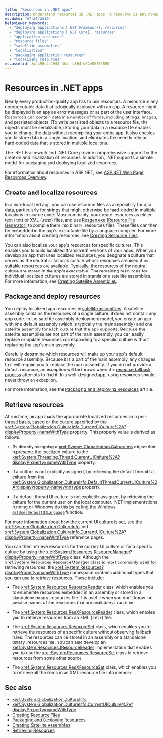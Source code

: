 ```yaml
---
title: "Resources in .NET apps"
description: Understand resources in .NET apps. A resource is any nonexecutable data that's logically deployed with an app.
ms.date: "07/25/2018"
helpviewer_keywords:
  - "deploying applications [.NET Framework], resources"
  - "deploying applications [.NET Core], resources"
  - "application resources"
  - "resource files"
  - "satellite assemblies"
  - "localization"
  - "packaging application resources"
  - "localizing resources"
ms.assetid: 8ad495d4-2941-40cf-bf64-e82e85825890
---
```

# Resources in .NET apps

Nearly every production-quality app has to use resources. A resource is any nonexecutable data that is logically deployed with an app. A resource might be displayed in an app as error messages or as part of the user interface. Resources can contain data in a number of forms, including strings, images, and persisted objects. (To write persisted objects to a resource file, the objects must be serializable.) Storing your data in a resource file enables you to change the data without recompiling your entire app. It also enables you to store data in a single location, and eliminates the need to rely on hard-coded data that is stored in multiple locations.

The .NET Framework and .NET Core provide comprehensive support for the creation and localization of resources. In addition, .NET supports a simple model for packaging and deploying localized resources.

For information about resources in ASP.NET, see [ASP.NET Web Page Resources Overview](/previous-versions/aspnet/ms227427(v=vs.100)).

## Create and localize resources

In a non-localized app, you can use resource files as a repository for app data, particularly for strings that might otherwise be hard-coded in multiple locations in source code. Most commonly, you create resources as either text (.txt) or XML (.resx) files, and use [Resgen.exe (Resource File Generator)](../tools/resgen-exe-resource-file-generator.md) to compile them into binary .resources files. These files can then be embedded in the app's executable file by a language compiler. For more information about creating resources, see [Creating Resource Files](creating-resource-files-for-desktop-apps.md).

You can also localize your app's resources for specific cultures. This enables you to build localized (translated) versions of your apps. When you develop an app that uses localized resources, you designate a culture that serves as the neutral or fallback culture whose resources are used if no suitable resources are available. Typically, the resources of the neutral culture are stored in the app's executable. The remaining resources for individual localized cultures are stored in standalone satellite assemblies. For more information, see [Creating Satellite Assemblies](creating-satellite-assemblies-for-desktop-apps.md).

## Package and deploy resources

You deploy localized app resources in [satellite assemblies](packaging-and-deploying-resources-in-desktop-apps.md). A satellite assembly contains the resources of a single culture; it does not contain any app code. In the satellite assembly deployment model, you create an app with one default assembly (which is typically the main assembly) and one satellite assembly for each culture that the app supports. Because the satellite assemblies are not part of the main assembly, you can easily replace or update resources corresponding to a specific culture without replacing the app's main assembly.

Carefully determine which resources will make up your app's default resource assembly. Because it is a part of the main assembly, any changes to it will require you to replace the main assembly. If you do not provide a default resource, an exception will be thrown when the [resource fallback process](packaging-and-deploying-resources-in-desktop-apps.md) attempts to find it. In a well-designed app, using resources should never throw an exception.

For more information, see the [Packaging and Deploying Resources](packaging-and-deploying-resources-in-desktop-apps.md) article.

## Retrieve resources

At run time, an app loads the appropriate localized resources on a per-thread basis, based on the culture specified by the <xref:System.Globalization.CultureInfo.CurrentUICulture%2A?displayProperty=nameWithType> property. This property value is derived as follows:

- By directly assigning a <xref:System.Globalization.CultureInfo> object that represents the localized culture to the <xref:System.Threading.Thread.CurrentUICulture%2A?displayProperty=nameWithType> property.

- If a culture is not explicitly assigned, by retrieving the default thread UI culture from the <xref:System.Globalization.CultureInfo.DefaultThreadCurrentUICulture%2A?displayProperty=nameWithType> property.

- If a default thread UI culture is not explicitly assigned, by retrieving the culture for the current user on the local computer. .NET implementations running on Windows do this  by calling the Windows [`GetUserDefaultUILanguage`](/windows/desktop/api/winnls/nf-winnls-getuserdefaultuilanguage) function.

For more information about how the current UI culture is set, see the <xref:System.Globalization.CultureInfo> and <xref:System.Globalization.CultureInfo.CurrentUICulture%2A?displayProperty=nameWithType> reference pages.

You can then retrieve resources for the current UI culture or for a specific culture by using the <xref:System.Resources.ResourceManager?displayProperty=nameWithType> class. Although the <xref:System.Resources.ResourceManager> class is most commonly used for retrieving resources, the <xref:System.Resources?displayProperty=nameWithType> namespace contains additional types that you can use to retrieve resources. These include:

- The <xref:System.Resources.ResourceReader> class, which enables you to enumerate resources embedded in an assembly or stored in a standalone binary .resources file. It is useful when you don't know the precise names of the resources that are available at run time.

- The <xref:System.Resources.ResXResourceReader> class, which enables you to retrieve resources from an XML (.resx) file.

- The <xref:System.Resources.ResourceSet> class, which enables you to retrieve the resources of a specific culture without observing fallback rules. The resources can be stored in an assembly or a standalone binary .resources file. You can also develop an <xref:System.Resources.IResourceReader> implementation that enables you to use the <xref:System.Resources.ResourceSet> class to retrieve resources from some other source.

- The <xref:System.Resources.ResXResourceSet> class, which enables you to retrieve all the items in an XML resource file into memory.

## See also

- <xref:System.Globalization.CultureInfo>
- <xref:System.Globalization.CultureInfo.CurrentUICulture%2A?displayProperty=nameWithType>
- [Creating Resource Files](creating-resource-files-for-desktop-apps.md)
- [Packaging and Deploying Resources](packaging-and-deploying-resources-in-desktop-apps.md)
- [Creating Satellite Assemblies](creating-satellite-assemblies-for-desktop-apps.md)
- [Retrieving Resources](retrieving-resources-in-desktop-apps.md)

